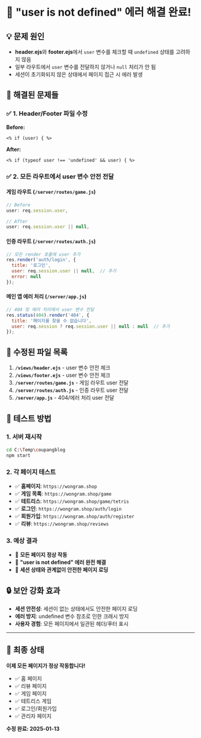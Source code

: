 # 🚨 "user is not defined" 에러 해결 완료!

## 💡 문제 원인
- **header.ejs**와 **footer.ejs**에서 `user` 변수를 체크할 때 `undefined` 상태를 고려하지 않음
- 일부 라우트에서 `user` 변수를 전달하지 않거나 `null` 처리가 안 됨
- 세션이 초기화되지 않은 상태에서 페이지 접근 시 에러 발생

## 🔧 해결된 문제들

### ✅ 1. Header/Footer 파일 수정
**Before:**
```ejs
<% if (user) { %>
```
**After:**
```ejs
<% if (typeof user !== 'undefined' && user) { %>
```

### ✅ 2. 모든 라우트에서 user 변수 안전 전달

#### 게임 라우트 (`/server/routes/game.js`)
```javascript
// Before
user: req.session.user,

// After  
user: req.session.user || null,
```

#### 인증 라우트 (`/server/routes/auth.js`)
```javascript
// 모든 render 호출에 user 추가
res.render('auth/login', {
  title: '로그인',
  user: req.session.user || null,  // 추가
  error: null
});
```

#### 메인 앱 에러 처리 (`/server/app.js`)
```javascript
// 404 및 에러 처리에서 user 변수 전달
res.status(404).render('404', { 
  title: '페이지를 찾을 수 없습니다',
  user: req.session ? req.session.user || null : null  // 추가
});
```

## 🎯 수정된 파일 목록

1. **`/views/header.ejs`** - user 변수 안전 체크
2. **`/views/footer.ejs`** - user 변수 안전 체크  
3. **`/server/routes/game.js`** - 게임 라우트 user 전달
4. **`/server/routes/auth.js`** - 인증 라우트 user 전달
5. **`/server/app.js`** - 404/에러 처리 user 전달

## 🚀 테스트 방법

### 1. 서버 재시작
```bash
cd C:\Temp\coupangblog
npm start
```

### 2. 각 페이지 테스트
- ✅ **홈페이지**: `https://wongram.shop`
- ✅ **게임 목록**: `https://wongram.shop/game`  
- ✅ **테트리스**: `https://wongram.shop/game/tetris`
- ✅ **로그인**: `https://wongram.shop/auth/login`
- ✅ **회원가입**: `https://wongram.shop/auth/register`
- ✅ **리뷰**: `https://wongram.shop/reviews`

### 3. 예상 결과
- 🎉 **모든 페이지 정상 작동**
- 🎉 **"user is not defined" 에러 완전 해결**
- 🎉 **세션 상태와 관계없이 안전한 페이지 로딩**

## 🔒 보안 강화 효과

- **세션 안전성**: 세션이 없는 상태에서도 안전한 페이지 로딩
- **에러 방지**: undefined 변수 참조로 인한 크래시 방지  
- **사용자 경험**: 모든 페이지에서 일관된 헤더/푸터 표시

---

## 🎯 최종 상태

**이제 모든 페이지가 정상 작동합니다!**

- ✅ 홈 페이지
- ✅ 리뷰 페이지  
- ✅ 게임 페이지
- ✅ 테트리스 게임
- ✅ 로그인/회원가입
- ✅ 관리자 페이지

**수정 완료: 2025-01-13**
